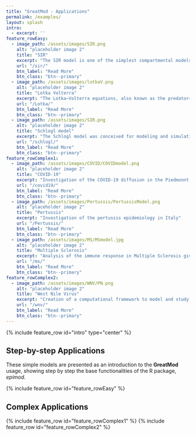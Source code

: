 ```yaml
---
title: "GreatMod - Applications"
permalink: /examples/
layout: splash
intro: 
  - excerpt: ''
feature_rowEasy:
  - image_path: /assets/images/SIR.png
    alt: "placeholder image 2"
    title: "SIR"
    excerpt: "The SIR model is one of the simplest compartmental models, and many models are derivatives of this basic form. The model consists of three compartments: S for the number of susceptible, I for the number of infectious, and R for the number of recovered or deceased."
    url: "/sir/"
    btn_label: "Read More"
    btn_class: "btn--primary"  
  - image_path: /assets/images/lotkaV.png
    alt: "placeholder image 2"
    title: "Lotka Volterra"
    excerpt: "The Lotka–Volterra equations, also known as the predator–prey equations, are a pair of first-order nonlinear differential equations, frequently used to describe the dynamics of biological systems in which two species interact, one as a predator and the other as prey. "
    url: "/Lotka/"
    btn_label: "Read More"
    btn_class: "btn--primary"
  - image_path: /assets/images/SIR.png
    alt: "placeholder image 2"
    title: "Schlogl model"
    excerpt: "The Schlogl model was conceived for modeling and simulation of biochemical systems. The Schlogl model depends exclusively on the chemical species X1 with a peculiar features such as bistability and first order phase transition (energy-assisted jumps between states), and front propagation in spatially extended systems."
    url: "/schlogl/"
    btn_label: "Read More"
    btn_class: "btn--primary"  
feature_rowComplex1:
  - image_path: /assets/images/COVID/COVIDmodel.png
    alt: "placeholder image 2"
    title: "COVID-19"
    excerpt: "Investigation of the COVID-19 diffusion in the Piedmonnt region"
    url: "/covid19/"
    btn_label: "Read More"
    btn_class: "btn--primary"  
  - image_path: /assets/images/Pertussis/PertussisModel.png
    alt: "placeholder image 2"
    title: "Pertussis"
    excerpt: "Investigation of the pertussis epidemiology in Italy"
    url: "/Pertussis/"
    btn_label: "Read More"
    btn_class: "btn--primary"  
  - image_path: /assets/images/MS/MSmodel.jpg
    alt: "placeholder image 2"
    title: "Multiple Sclerosis"
    excerpt: "Analysis of the immune response in Multiple Sclerosis given specific treatments"
    url: "/ms/"
    btn_label: "Read More"
    btn_class: "btn--primary"  
feature_rowComplex2:
  - image_path: /assets/images/WNV/PN.png
    alt: "placeholder image 2"
    title: "West Nile Virus"
    excerpt: "Creation of a computational framework to model and study West Nile Virus"
    url: "/wnv/"
    btn_label: "Read More"
    btn_class: "btn--primary"  
---
```


{% include feature_row id="intro" type="center" %}


##   Step-by-step Applications
These simple models are presented as an introduction to the **GreatMod** usage, showing step by step the base functionalities of the R package, *epimod*.

{% include feature_row id="feature_rowEasy" %}

##  Complex Applications
{% include feature_row id="feature_rowComplex1" %}
{% include feature_row id="feature_rowComplex2" %}
